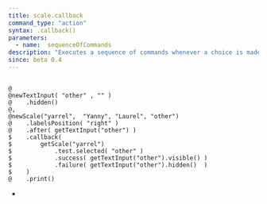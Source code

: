 ```yaml
---
title: scale.callback
command_type: "action"
syntax: .callback()
parameters:
  - name:  sequenceOfCommands 
description: "Executes a sequence of commands whenever a choice is made on the scale. This is particularly useful if, for example, you want to reveal a TextInput element only when a certain option is chosen."
since: beta 0.4
---
```


<!--more-->

<pre><code class="language-diff-javascript diff-highlight try-true">
@
@newTextInput( "other" , "" )
@    .hidden()
@,
@newScale("yarrel",  "Yanny", "Laurel", "other")
@    .labelsPosition( "right" )
@    .after( getTextInput("other") )
$    .callback(
$        getScale("yarrel")
$            .test.selected( "other" )
$            .success( getTextInput("other").visible() )
$            .failure( getTextInput("other").hidden()  )
$    )
@    .print()
</code></pre>

+ 		
